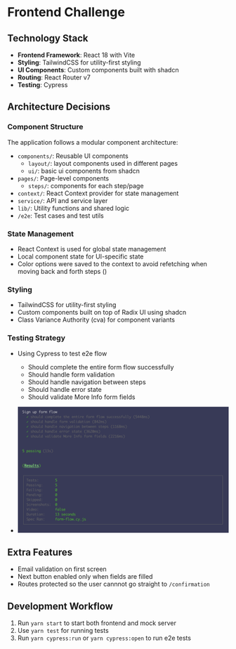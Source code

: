 # Frontend Challenge

## Technology Stack

- **Frontend Framework**: React 18 with Vite
- **Styling**: TailwindCSS for utility-first styling
- **UI Components**: Custom components built with shadcn
- **Routing**: React Router v7
- **Testing**: Cypress

## Architecture Decisions

### Component Structure

The application follows a modular component architecture:

- `components/`: Reusable UI components
  - `layout/`: layout components used in different pages
  - `ui/`: basic ui components from shadcn
- `pages/`: Page-level components
  - `steps/`: components for each step/page
- `context/`: React Context provider for state management
- `service/`: API and service layer
- `lib/`: Utility functions and shared logic
- `/e2e`: Test cases and test utils

### State Management

- React Context is used for global state management
- Local component state for UI-specific state
- Color options were saved to the context to avoid refetching when moving back and forth steps ()

### Styling

- TailwindCSS for utility-first styling
- Custom components built on top of Radix UI using shadcn
- Class Variance Authority (cva) for component variants

### Testing Strategy

- Using Cypress to test e2e flow

  - Should complete the entire form flow successfully
  - Should handle form validation
  - Should handle navigation between steps
  - Should handle error state
  - Should validate More Info form fields

- ![e2e tests log](/public/cypress-log.png)

## Extra Features

- Email validation on first screen
- Next button enabled only when fields are filled
- Routes protected so the user cannnot go straight to `/confirmation`

## Development Workflow

1. Run `yarn start` to start both frontend and mock server
2. Use `yarn test` for running tests
3. Run `yarn cypress:run` or `yarn cypress:open` to run e2e tests
